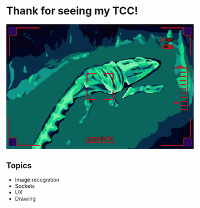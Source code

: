 # Thank for seeing my TCC!

![imagem principal](https://github.com/Lucdro/TCC_ImageRecognition-Interaction/blob/main/screen.gif)

## Topics
- Image recognition
- Sockets
- UX
- Drawing
